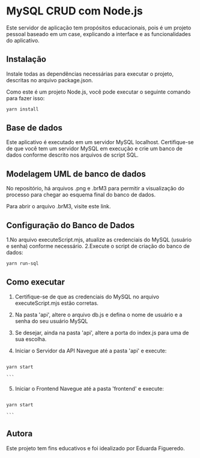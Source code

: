 # MySQL CRUD com Node.js
Este servidor de aplicação tem propósitos educacionais, pois é um projeto pessoal baseado em um case, explicando a interface e as funcionalidades do aplicativo. 

## Instalação
Instale todas as dependências necessárias para executar o projeto, descritas no arquivo package.json.

Como este é um projeto Node.js, você pode executar o seguinte comando para fazer isso:

```bash
yarn install
```

## Base de dados
Este aplicativo é executado em um servidor MySQL localhost. Certifique-se de que você tem um servidor MySQL em execução e crie um banco de dados conforme descrito nos arquivos de script SQL.

## Modelagem UML de banco de dados
No repositório, há arquivos .png e .brM3 para permitir a visualização do processo para chegar ao esquema final do banco de dados.

Para abrir o arquivo .brM3, visite este link.

## Configuração do Banco de Dados
  1.No arquivo executeScript.mjs, atualize as credenciais do MySQL (usuário e senha) conforme necessário.
  2.Execute o script de criação do banco de dados:

```bash
yarn run-sql

```

## Como executar
  1. Certifique-se de que as credenciais do MySQL no arquivo executeScript.mjs estão corretas.
  2. Na pasta 'api', altere o arquivo db.js e defina o nome de usuário e a senha do seu usuário MySQL
  3. Se desejar, ainda na pasta 'api', altere a porta do index.js para uma de sua escolha.
  4. Iniciar o Servidor da API
     Navegue até a pasta 'api' e execute:

     ```bash
    yarn start

    ```
  5. Iniciar o Frontend
     Navegue até a pasta 'frontend' e execute:

     ```bash
    yarn start

    ```

## Autora
Este projeto tem fins educativos e foi idealizado por Eduarda Figueredo.
     

    
